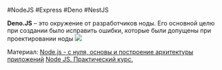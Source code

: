 #NodeJS #Express #Deno #NestJS 

**Deno.JS** – это окружение от разработчиков ноды. Его основной целю при создании было исправить ошибки, которые были допущены при проектировании ноды
![](_png/94c64ace59234aa8c00526f7c53abfa8.png)


Материал:
[Node.js - с нуля, основы и построение архитектуры приложений](backend/NodeJS/Node.js%20-%20с%20нуля,%20основы%20и%20построение%20архитектуры%20приложений.md)
[Node JS. Практический курс.](../../Development/BackEnd%20-%20Node.JS%20+%20Express__Mongo,%20Graph,%20SQL/Владилен%20Минин%20-%20%20Node%20JS.%20Практический%20курс.%20(Mongo,%20GraphQL,%20MySQL,%20Express)%20(2020)/Node%20JS.%20Практический%20курс..md)
